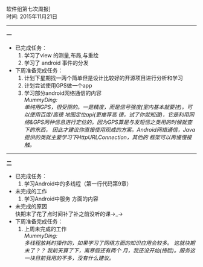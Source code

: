 软件组第七次周报] <br>
时间: 2015年11月21日 <br>

------

**一**  
- 已完成任务：   
   1. 学习了view 的测量,布局,与重绘   
   2. 学习了 android 事件的分发   
- 下周准备完成任务：   
   1. 计划下星期找一两个简单但是设计比较好的开源项目进行分析和学习   
   2. 计划尝试使用GPS做一个app     
   3. 学习部分android网络通信的内容     
*MummyDing:   
	 单纯用GPS，很受限的。一是精度，而是信号强度(室内基本就要挂)。可以使用百度/高德 地图定位api(更推荐高
	 德，试了你就知道)，它是利用网络&GPS两种信息进行定位的。因为GPS算是与发短信之类用的时候就查下的东西，
	 因此才建议你直接使用现成的方案。Android网络通信，Java提供的类就主要学习下HttpURLConnection，其他的
	 框架可以再慢慢接触。*

-----

**二**  
- 已完成任务：   
   1. 学习Android中的多线程（第一行代码第9章）     
- 未完成的工作    
   1. 学习Android中服务 方面的内容   
- 未完成的原因   
  快期末了花了点时间补了补之前没听的课→_→     
- 下周准备完成任务：   
   1. 上周未完成的工作   
*MummyDing:   
	多线程放耗时操作的，如果学习了网络方面的知识应用会较多。 这就块期末了？？ 我前天算了下，离寒假还有两个
	月，我还没开始(捂脸)。服务这一块目前我用的不多，没有什么建议。*

